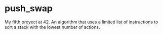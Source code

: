 # push_swap
My fifth proyect at 42. An algorithm that uses a limited list of instructions to sort a stack with the lowest number of actions.
